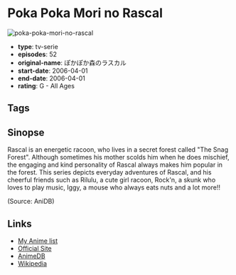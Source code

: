 # Poka Poka Mori no Rascal

![poka-poka-mori-no-rascal](https://cdn.myanimelist.net/images/anime/7/47039.jpg)

-   **type**: tv-serie
-   **episodes**: 52
-   **original-name**: ぽかぽか森のラスカル
-   **start-date**: 2006-04-01
-   **end-date**: 2006-04-01
-   **rating**: G - All Ages

## Tags

## Sinopse

Rascal is an energetic racoon, who lives in a secret forest called "The Snag Forest".
Although sometimes his mother scolds him when he does mischief, the engaging and kind personality of Rascal always makes him popular in the forest.
This series depicts everyday adventures of Rascal, and his cheerful friends such as Rilulu, a cute girl racoon, Rock'n, a skunk who loves to play music, Iggy, a mouse who always eats nuts and a lot more!!

(Source: AniDB)

## Links

-   [My Anime list](https://myanimelist.net/anime/17613/Poka_Poka_Mori_no_Rascal)
-   [Official Site](http://www.nippon-animation.co.jp/pocapoca/)
-   [AnimeDB](http://anidb.info/perl-bin/animedb.pl?show=anime&aid=4312)
-   [Wikipedia](http://ja.wikipedia.org/wiki/%E3%81%BD%E3%81%8B%E3%81%BD%E3%81%8B%E6%A3%AE%E3%81%AE%E3%83%A9%E3%82%B9%E3%82%AB%E3%83%AB)
